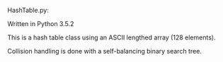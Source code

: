 HashTable.py:

Written in Python 3.5.2

This is a hash table class using an ASCII lengthed array (128 elements).

Collision handling is done with a self-balancing binary search tree.

